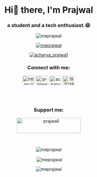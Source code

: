 <h1 align="center">Hi👋 there, I'm Prajwal</h1>
<h3 align="center">a student and a tech enthusiast.😄</h3>
<p align="center"> <img src="https://komarev.com/ghpvc/?username=meprajwal&label=Profile%20views&color=0e75b6&style=flat" alt="meprajwal" /> </p>

<p align="center"> <a href="https://github.com/ryo-ma/github-profile-trophy"><img src="https://github-profile-trophy.vercel.app/?username=meprajwal" alt="meprajwal" /></a> </p>

<p align="center"> <a href="https://twitter.com/acharya_prajwa1" target="blank"><img src="https://img.shields.io/twitter/follow/acharya_prajwa1?logo=twitter&style=for-the-badge" alt="acharya_prajwa1" /></a> </p>

<h3 align="center">Connect with me:</h3>
<p align="center">
<a href="https://discordapp.com/users/846370185695068190" target="blank"><img align="center" src="https://raw.githubusercontent.com/rahuldkjain/github-profile-readme-generator/master/src/images/icons/Social/discord.svg" alt="https://discordapp.com/users/846370185695068190" height="30" width="40" /></a>
<a href="https://dev.to/prajjwal" target="blank"><img align="center" src="https://raw.githubusercontent.com/rahuldkjain/github-profile-readme-generator/master/src/images/icons/Social/devto.svg" alt="prajjwal" height="30" width="40" /></a>
<a href="https://twitter.com/acharya_prajwa1" target="blank"><img align="center" src="https://raw.githubusercontent.com/rahuldkjain/github-profile-readme-generator/master/src/images/icons/Social/twitter.svg" alt="acharya_prajwa1" height="30" width="40" /></a>
<a href="https://stackoverflow.com/users/19703826" target="blank"><img align="center" src="https://raw.githubusercontent.com/rahuldkjain/github-profile-readme-generator/master/src/images/icons/Social/stack-overflow.svg" alt="19703826" height="30" width="40" /></a>
</p>
<br>

<br>
<h3 align="center">Support me:</h3>
<p align ="center"><a href="https://www.buymeacoffee.com/prajwall"> <img align="center" src="https://cdn.buymeacoffee.com/buttons/v2/default-yellow.png" height="50" width="210" alt="prajwall" /></a></p><br>

<p align ="center"><img align="center" src="https://github-readme-stats.vercel.app/api/top-langs?username=meprajwal&show_icons=true&locale=en&layout=compact&theme=codeSTACKr" alt="meprajwal" /></p>

<p align ="center">&nbsp;<img align="center" src="https://github-readme-stats.vercel.app/api?username=meprajwal&show_icons=true&locale=en&theme=codeSTACKr" alt="meprajwal" /></p>

<p align ="center"><img align="center" src="https://github-readme-streak-stats.herokuapp.com/?user=meprajwal&theme=deuteranopia-friendly-theme" alt="meprajwal" /></p>
